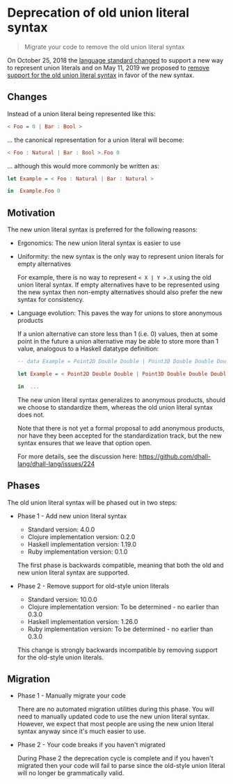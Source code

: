 # Deprecation of old union literal syntax

> Migrate your code to remove the old union literal syntax

On October 25, 2018 the [language standard changed](https://github.com/dhall-lang/dhall-lang/pull/249) to
support a new way to represent union literals and on May 11, 2019 we proposed to
[remove support for the old union literal syntax](https://github.com/dhall-lang/dhall-lang/issues/542)
in favor of the new syntax.

## Changes

Instead of a union literal being represented like this:

```haskell
< Foo = 0 | Bar : Bool >
```

... the canonical representation for a union literal will become:

```haskell
< Foo : Natural | Bar : Bool >.Foo 0
```

... although this would more commonly be written as:

```haskell
let Example = < Foo : Natural | Bar : Natural >

in  Example.Foo 0
```

## Motivation

The new union literal syntax is preferred for the following reasons:

* Ergonomics: The new union literal syntax is easier to use

* Uniformity: the new syntax is the only way to represent union literals for empty alternatives

  For example, there is no way to represent `< X | Y >.X` using the old union literal syntax.  If
  empty alternatives have to be represented using the new syntax then non-empty alternatives
  should also prefer the new syntax for consistency.

* Language evolution: This paves the way for unions to store anonymous products

  If a union alternative can store less than 1 (i.e. 0) values, then at some point in the future a
  union alternative may be able to store more than 1 value, analogous to a Haskell datatype
  definition:

  ```haskell
  -- data Example = Point2D Double Double | Point3D Double Double Double

  let Example = < Point2D Double Double | Point3D Double Double Double >

  in  ...
  ```

  The new union literal syntax generalizes to anonymous products, should we choose to standardize them,
  whereas the old union literal syntax does not.

  Note that there is not yet a formal proposal to add anonymous products, nor have they been accepted for
  the standardization track, but the new syntax ensures that we leave that option open.

  For more details, see the discussion here: https://github.com/dhall-lang/dhall-lang/issues/224

## Phases

The old union literal syntax will be phased out in two steps:

* Phase 1 - Add new union literal syntax

  * Standard version: 4.0.0
  * Clojure implementation version: 0.2.0
  * Haskell implementation version: 1.19.0
  * Ruby implementation version: 0.1.0

  The first phase is backwards compatible, meaning that both the old and new union literal syntax
  are supported.

* Phase 2 - Remove support for old-style union literals

  * Standard version: 10.0.0
  * Clojure implementation version: To be determined - no earlier than 0.3.0
  * Haskell implementation version: 1.26.0
  * Ruby implementation version: To be determined - no earlier than 0.3.0

  This change is strongly backwards incompatible by removing support for the old-style union literals.

## Migration

* Phase 1 - Manually migrate your code

  There are no automated migration utilities during this phase.  You will need to manually
  updated code to use the new union literal syntax.  However, we expect that most people are using
  the new union literal syntax anyway since it's much easier to use.

* Phase 2 - Your code breaks if you haven't migrated

  During Phase 2 the deprecation cycle is complete and if you haven't migrated then your
  code will fail to parse since the old-style union literal will no longer be grammatically valid.
